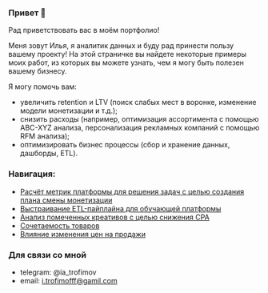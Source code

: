 ### Привет 👋
Рад приветствовать вас в моём портфолио!

Меня зовут Илья, я аналитик данных и буду рад принести пользу вашему проекту!
На этой страничке вы найдете некоторые примеры моих работ, из которых вы можете узнать, чем я могу быть полезен вашему бизнесу.

Я могу помочь вам:
-	увеличить retention и LTV (поиск слабых мест в воронке, изменение модели монетизации  и т.д.);
-	снизить расходы (например, оптимизация ассортимента с помощью ABC-XYZ анализа, персонализация рекламных компаний с помощью RFM анализа);
-	оптимизировать бизнес процессы (сбор и хранение данных,  дашборды, ETL).

### Навигация:
- [Расчёт метрик платформы для решения задач с целью создания плана смены монетизации](https://github.com/TrofimovIA/Monetization-Analytics/blob/main/README.md)
- [Выстраивание ETL-пайплайна для обучающей платформы](https://github.com/TrofimovIA/ETL-SF)
- [Анализ помеченных креативов с целью снижения CPA](https://github.com/TrofimovIA/creative_library)
- [Сочетаемость товаров](https://github.com/TrofimovIA/product_compatibility)
- [Влияние изменения цен на продажи](https://github.com/TrofimovIA/Price_change)
### Для связи со мной

- telegram: @ia_trofimov
- email: i.trofimofff@gamil.com


<!--
**TrofimovIA/TrofimovIA** is a ✨ _special_ ✨ repository because its `README.md` (this file) appears on your GitHub profile.

Here are some ideas to get you started:

- 🔭 I’m currently working on ...
- 🌱 I’m currently learning ...
- 👯 I’m looking to collaborate on ...
- 🤔 I’m looking for help with ...
- 💬 Ask me about ...
- 📫 How to reach me: ...
- 😄 Pronouns: ...
- ⚡ Fun fact: ...
-->
